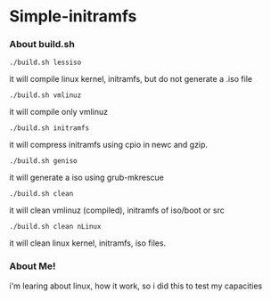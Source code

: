 # Simple-initramfs


<h3>About build.sh</h3>

```
./build.sh lessiso
```

it will compile linux kernel, initramfs, but do not generate a .iso file

```
./build.sh vmlinuz
```

it will compile only vmlinuz

```
./build.sh initramfs
```

it will compress initramfs using cpio in newc and gzip.

```
./build.sh geniso
```

it will generate a iso using grub-mkrescue

```
./build.sh clean
```

it will clean vmlinuz (compiled), initramfs of iso/boot or src

```
./build.sh clean nLinux
```

it will clean linux kernel, initramfs, iso files.

<h3>About Me!</h3>

i'm learing about linux, how it work, so i did this to test my capacities
